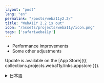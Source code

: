 ```yaml
---
layout: "post"
lang: "en"
permalink: "/posts/weba11y2.2/"
title: "WebA11Y 2.2 is out"
icon: "/assets/projects/weba11y/icon.png"
tags: ['safariweba11y']
---
```


- Performance improvements
- Some other adjustments

Update is available on the [App Store]({{ collections.projects.weba11y.links.appstore }}).

<details lang="ja">
<summary>日本語</summary>

- パフォーマンスの改善を行いました
- その他いくつかの調整を行いました

アップデートは[App Store]({{ collections.projects.weba11y.links.appstore }})で利用可能です。

</details>
